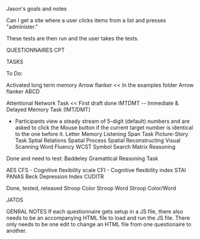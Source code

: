 Jason's goals and notes


Can I get a site where a user clicks items from a list and presses "administer."

These tests are then run and the user takes the tests. 



QUESTIONNAIRES
CPT


TASKS

To Do:


Activated long term memory
Arrow flanker << In the examples folder 
Arrow flanker ABCD

Attentional Network Task << First draft done
IMTDMT -- Immediate & Delayed Memory Task (IMT/DMT)
 * Participants view a steady stream of 5-digit (default) numbers and are asked to click the Mouse button if the current target number is identical to the one before it.
Letter Memory 
Listening Span Task
Picture-Story Task
Sptial Relations
Spatial Process
Spatial Reconstructing
Visual Scanning
Word Fluency
WCST
Symbol Search
Matrix Reasoning


Done and need to test:
Baddeley Gramattical Reasoning Task

AES
CFS - Cognitive flexibility scale
CFI - Cognitive flexibility index
STAI
PANAS
Beck Depression Index
CUDITR




Done, tested, released
Stroop Color
Stroop Word
Stroop Color/Word


JATOS


GENRAL NOTES
If each questionnaire gets setup in a JS file, there also needs to be an accompanying HTML file to load and run the JS file. There only needs to be one edit to change an HTML file from one questionaire to another.